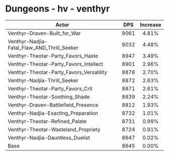 # Dungeons - hv - venthyr
| Actor | DPS | Increase |
|---|:---:|:---:|
|Venthyr-Draven-Built_for_War|9061|4.81%|
|Venthyr-Nadjia-Fatal_Flaw_AND_Thrill_Seeker|9032|4.48%|
|Venthyr-Theotar-Party_Favors_Haste|8947|3.49%|
|Venthyr-Theotar-Party_Favors_Intellect|8901|2.96%|
|Venthyr-Theotar-Party_Favors_Versatility|8878|2.70%|
|Venthyr-Nadjia-Thrill_Seeker|8872|2.63%|
|Venthyr-Theotar-Party_Favors_Crit|8871|2.61%|
|Venthyr-Theotar-Soothing_Shade|8839|2.24%|
|Venthyr-Draven-Battlefield_Presence|8812|1.93%|
|Venthyr-Nadjia-Exacting_Preparation|8732|1.01%|
|Venthyr-Theotar-Refined_Palate|8731|0.99%|
|Venthyr-Theotar-Wasteland_Propriety|8724|0.91%|
|Venthyr-Nadjia-Dauntless_Duelist|8647|0.02%|
|Base|8645|0.00%|
